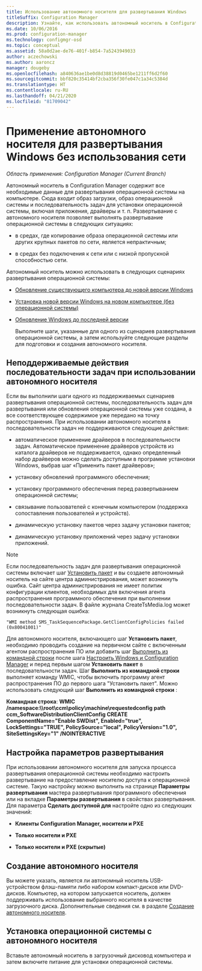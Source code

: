 ```yaml
---
title: Использование автономного носителя для развертывания Windows
titleSuffix: Configuration Manager
description: Узнайте, как использовать автономный носитель в Configuration Manager для развертывания Windows при ограниченной пропускной способности для установки или обновления ПО или обновления ПО и компьютеров.
ms.date: 10/06/2016
ms.prod: configuration-manager
ms.technology: configmgr-osd
ms.topic: conceptual
ms.assetid: 58a0d2ae-de76-401f-b854-7a5243949033
author: aczechowski
ms.author: aaroncz
manager: dougeby
ms.openlocfilehash: a840636ae1be0d8d38819d0465be1211ff6d2f60
ms.sourcegitcommit: bbf820c35414bf2cba356f30fe047c1a34c5384d
ms.translationtype: HT
ms.contentlocale: ru-RU
ms.lasthandoff: 04/21/2020
ms.locfileid: "81709042"
---
```

# <a name="use-stand-alone-media-to-deploy-windows-without-using-the-network"></a>Применение автономного носителя для развертывания Windows без использования сети

*Область применения: Configuration Manager (Current Branch)*

Автономный носитель в Configuration Manager содержит все необходимые данные для развертывания операционной системы на компьютере. Сюда входит образ загрузки, образ операционной системы и последовательность задач для установки операционной системы, включая приложения, драйверы и т. п. Развертывание с автономного носителя позволяет выполнять развертывание операционной системы в следующих ситуациях:  

-   в средах, где копирование образа операционной системы или других крупных пакетов по сети, является непрактичным;  

-   в средах без подключения к сети или с низкой пропускной способностью сети.  

Автономный носитель можно использовать в следующих сценариях развертывания операционной системы:  

- [Обновление существующего компьютера до новой версии Windows](refresh-an-existing-computer-with-a-new-version-of-windows.md)  

- [Установка новой версии Windows на новом компьютере (без операционной системы)](install-new-windows-version-new-computer-bare-metal.md)  

- [Обновление Windows до последней версии](upgrade-windows-to-the-latest-version.md)  

  Выполните шаги, указанные для одного из сценариев развертывания операционной системы, а затем используйте следующие разделы для подготовки и создания автономного носителя.  

## <a name="task-sequence-actions-not-supported-when-using-stand-alone-media"></a>Неподдерживаемые действия последовательности задач при использовании автономного носителя  
 Если вы выполнили шаги одного из поддерживаемых сценариев развертывания операционной системы, последовательность задач для развертывания или обновления операционной системы уже создана, а все соответствующее содержимое уже передано на точку распространения. При использовании автономного носителя в последовательности задач не поддерживаются следующие действия:  

-   автоматическое применение драйверов в последовательности задач. Автоматическое применение драйверов устройств из каталога драйверов не поддерживается, однако определенный набор драйверов можно сделать доступным в программе установки Windows, выбрав шаг «Применить пакет драйверов»;  

-   установку обновлений программного обеспечения;  

-   установку программного обеспечения перед развертыванием операционной системы;  

-   связывание пользователей с конечным компьютером (поддержка сопоставления пользователей и устройств).  

-   динамическую установку пакетов через задачу установки пакетов;  

-   динамическую установку приложений через задачу установки приложений.  

> [!NOTE]  
>  Если последовательность задач для развертывания операционной системы включает шаг [Установить пакет](../understand/task-sequence-steps.md#BKMK_InstallPackage) и вы создаете автономный носитель на сайте центра администрирования, может возникнуть ошибка. Сайт центра администрирования не имеет политик конфигурации клиентов, необходимых для включения агента распространения программного обеспечения при выполнении последовательности задач. В файле журнала CreateTsMedia.log может возникнуть следующая ошибка:  
>   
>  `"WMI method SMS_TaskSequencePackage.GetClientConfigPolicies failed (0x80041001)"`
>   
>  Для автономного носителя, включающего шаг **Установить пакет**, необходимо проводить создание на первичном сайте с включенным агентом распространения ПО или добавить шаг [Выполнить из командной строки](../understand/task-sequence-steps.md#BKMK_RunCommandLine) после шага [Настроить Windows и Configuration Manager](../understand/task-sequence-steps.md#BKMK_SetupWindowsandConfigMgr) и перед первым шагом **Установить пакет** в последовательности задач. Шаг **Выполнить из командной строки** выполняет команду WMIC, чтобы включить программу агент распространения ПО до первого шага "Установить пакет". Можно использовать следующий шаг **Выполнить из командной строки** :  
>   
>  **Командная строка**: **WMIC /namespace:\\\root\ccm\policy\machine\requestedconfig path ccm_SoftwareDistributionClientConfig CREATE ComponentName="Enable SWDist", Enabled="true", LockSettings="TRUE", PolicySource="local", PolicyVersion="1.0", SiteSettingsKey="1" /NOINTERACTIVE**  

## <a name="configure-deployment-settings"></a>Настройка параметров развертывания  
 При использовании автономного носителя для запуска процесса развертывания операционной системы необходимо настроить развертывание на предоставление носителю доступа к операционной системе. Такую настройку можно выполнить на странице **Параметры развертывания** мастера развертывания программного обеспечения или на вкладке **Параметры развертывания** в свойствах развертывания.  Для параметра **Сделать доступной для** настройте одно из следующих значений:  

-   **Клиенты Configuration Manager, носители и PXE**  

-   **Только носители и PXE**  

-   **Только носители и PXE (скрытые)**  

## <a name="create-the-stand-alone-media"></a>Создание автономного носителя  
 Вы можете указать, является ли автономный носитель USB-устройством флэш-памяти либо набором компакт-дисков или DVD-дисков. Компьютер, на котором запускается носитель, должен поддерживать использование выбранного носителя в качестве загрузочного диска. Дополнительные сведения см. в разделе [Создание автономного носителя](create-stand-alone-media.md).  

## <a name="install-the-operating-system-from-stand-alone-media"></a>Установка операционной системы с автономного носителя  
 Вставьте автономный носитель в загрузочный дисковод компьютера и затем включите питание для установки операционной системы.  
